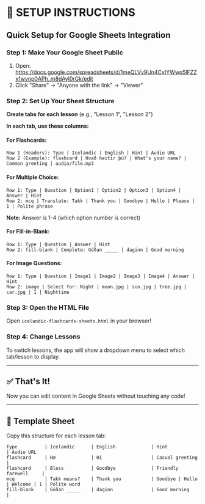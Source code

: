 # 🎯 SETUP INSTRUCTIONS

## Quick Setup for Google Sheets Integration

### Step 1: Make Your Google Sheet Public
1. Open: https://docs.google.com/spreadsheets/d/1meQLVv9Un4CvIYWwq5lFZZx1wvnp0APh_m8dAyl0rGk/edit
2. Click "Share" → "Anyone with the link" → "Viewer"

### Step 2: Set Up Your Sheet Structure

**Create tabs for each lesson** (e.g., "Lesson 1", "Lesson 2")

**In each tab, use these columns:**

#### For Flashcards:
```
Row 1 (Headers): Type | Icelandic | English | Hint | Audio URL
Row 2 (Example): flashcard | Hvað heitir þú? | What's your name? | Common greeting | audio/file.mp3
```

#### For Multiple Choice:
```
Row 1: Type | Question | Option1 | Option2 | Option3 | Option4 | Answer | Hint
Row 2: mcq | Translate: Takk | Thank you | Goodbye | Hello | Please | 1 | Polite phrase
```
**Note:** Answer is 1-4 (which option number is correct)

#### For Fill-in-Blank:
```
Row 1: Type | Question | Answer | Hint
Row 2: fill-blank | Complete: Góðan _____ | daginn | Good morning
```

#### For Image Questions:
```
Row 1: Type | Question | Image1 | Image2 | Image3 | Image4 | Answer | Hint  
Row 2: image | Select for: Night | moon.jpg | sun.jpg | tree.jpg | car.jpg | 1 | Nighttime
```

### Step 3: Open the HTML File

Open `icelandic-flashcards-sheets.html` in your browser!

### Step 4: Change Lessons

To switch lessons, the app will show a dropdown menu to select which tab/lesson to display.

---

## ✅ That's It!

Now you can edit content in Google Sheets without touching any code!

---

## 📝 Template Sheet

Copy this structure for each lesson tab:

```
Type          | Icelandic      | English             | Hint                  | Audio URL
flashcard     | Hæ             | Hi                  | Casual greeting       |
flashcard     | Bless          | Goodbye             | Friendly farewell     |
mcq           | Takk means?    | Thank you           | Goodbye | Hello | Welcome | 1 | Polite word
fill-blank    | Góðan _____    | daginn              | Good morning          |
```
